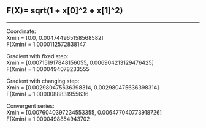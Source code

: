 ## F(X)= sqrt(1 + x[0]^2 + x[1]^2)  

---  

Coordinate:  
Xmin = [0.0, 0.004744965158568582]  
F(Xmin) =  1.0000112572838147



Gradient with fixed step:  
Xmin = [0.007151917848156055, 0.006904213129476425]  
F(Xmin) =  1.0000494078233555



Gradient with changing step:  
Xmin = [0.002980475636398314, 0.002980475636398314]  
F(Xmin) =  1.0000088831955636



Convergent series:  
Xmin = [0.0076040397234553355, 0.006477040773918726]  
F(Xmin) =  1.0000498854943702
